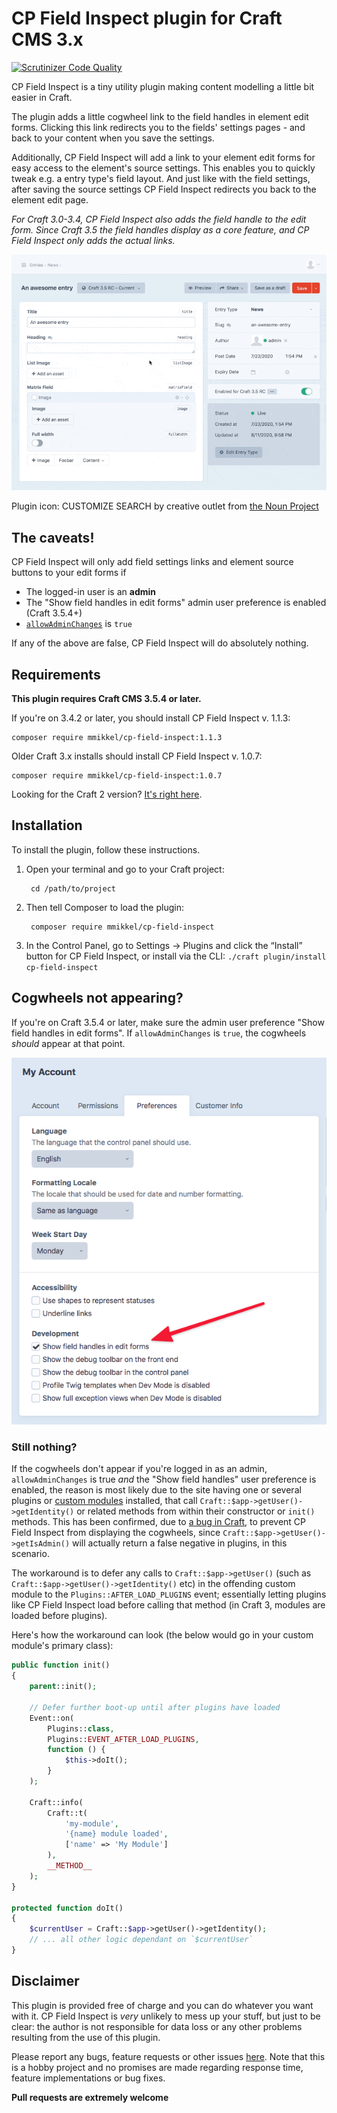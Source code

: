 # CP Field Inspect plugin for Craft CMS 3.x

[![Scrutinizer Code Quality](https://scrutinizer-ci.com/g/mmikkel/CpFieldInspect-Craft/badges/quality-score.png?b=master)](https://scrutinizer-ci.com/g/mmikkel/CpFieldInspect-Craft/?branch=master)

CP Field Inspect is a tiny utility plugin making content modelling a little bit easier in Craft.  

The plugin adds a little cogwheel link to the field handles in element edit forms. Clicking this link redirects you to the fields' settings pages - and back to your content when you save the settings.  

Additionally, CP Field Inspect will add a link to your element edit forms for easy access to the element's source settings. This enables you to quickly tweak e.g. a entry type's field layout. And just like with the field settings, after saving the source settings CP Field Inspect redirects you back to the element edit page.  

_For Craft 3.0-3.4, CP Field Inspect also adds the field handle to the edit form. Since Craft 3.5 the field handles display as a core feature, and CP Field Inspect only adds the actual links._

![Easily inspect field handles and edit fields](resources/img/demo.gif)

Plugin icon: CUSTOMIZE SEARCH by creative outlet from [the Noun Project](https://thenounproject.com)

## The caveats!  

CP Field Inspect will only add field settings links and element source buttons to your edit forms if  

* The logged-in user is an **admin**  
* The "Show field handles in edit forms" admin user preference is enabled (Craft 3.5.4+)  
* [`allowAdminChanges`](https://craftcms.com/docs/3.x/config/config-settings.html#allowadminchanges) is `true`  

If any of the above are false, CP Field Inspect will do absolutely nothing.  

## Requirements

**This plugin requires Craft CMS 3.5.4 or later.**

If you're on 3.4.2 or later, you should install CP Field Inspect v. 1.1.3:

    composer require mmikkel/cp-field-inspect:1.1.3  

Older Craft 3.x installs should install CP Field Inspect v. 1.0.7:

    composer require mmikkel/cp-field-inspect:1.0.7  

Looking for the Craft 2 version? [It's right here](https://github.com/mmikkel/CpFieldLinks-Craft).

## Installation

To install the plugin, follow these instructions.

1. Open your terminal and go to your Craft project:

        cd /path/to/project

2. Then tell Composer to load the plugin:

        composer require mmikkel/cp-field-inspect

3. In the Control Panel, go to Settings → Plugins and click the “Install” button for CP Field Inspect, or install via the CLI: `./craft plugin/install cp-field-inspect`

## Cogwheels not appearing?  

If you're on Craft 3.5.4 or later, make sure the admin user preference "Show field handles in edit forms". If `allowAdminChanges` is `true`, the cogwheels _should_ appear at that point.  

![The "show field handles" user preference is required](resources/img/show-field-handles-preference.png)  

### Still nothing?  

If the cogwheels don't appear if you're logged in as an admin, `allowAdminChanges` is true _and_ the "Show field handles" user preference is enabled, the reason is most likely due to the site having one or several plugins or [custom modules](https://docs.craftcms.com/v3/extend/module-guide.html) installed, that call `Craft::$app->getUser()->getIdentity()` or related methods from within their constructor or `init()` methods. This has been confirmed, due to [a bug in Craft](https://github.com/craftcms/cms/issues/2473), to prevent CP Field Inspect from displaying the cogwheels, since `Craft::$app->getUser()->getIsAdmin()` will actually return a false negative in plugins, in this scenario.  

The workaround is to defer any calls to `Craft::$app->getUser()` (such as `Craft::$app->getUser()->getIdentity()` etc) in the offending custom module to the `Plugins::AFTER_LOAD_PLUGINS` event; essentially letting plugins like CP Field Inspect load before calling that method (in Craft 3, modules are loaded before plugins).  

Here's how the workaround can look (the below would go in your custom module's primary class):

```php
public function init()
{
    parent::init();

    // Defer further boot-up until after plugins have loaded
    Event::on(
        Plugins::class,
        Plugins::EVENT_AFTER_LOAD_PLUGINS,
        function () {
            $this->doIt();
        }
    );

    Craft::info(
        Craft::t(
            'my-module',
            '{name} module loaded',
            ['name' => 'My Module']
        ),
        __METHOD__
    );
}

protected function doIt()
{
    $currentUser = Craft::$app->getUser()->getIdentity();
    // ... all other logic dependant on `$currentUser`
}
```

## Disclaimer

This plugin is provided free of charge and you can do whatever you want with it. CP Field Inspect is _very_ unlikely to mess up your stuff, but just to be clear: the author is not responsible for data loss or any other problems resulting from the use of this plugin.

Please report any bugs, feature requests or other issues [here](https://github.com/mmikkel/CpFieldInspect-Craft/issues). Note that this is a hobby project and no promises are made regarding response time, feature implementations or bug fixes.

**Pull requests are extremely welcome**



